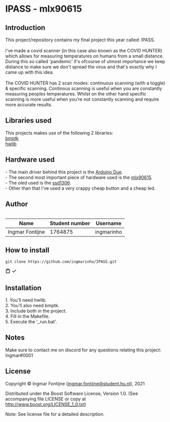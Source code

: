 <h1>IPASS - mlx90615</h1>
<h2>Introduction</h2>
This project/repository contains my final project this year called: IPASS.
<br>
<br>
I've made a covid scanner (in this case also known as the COVID HUNTER) which allows for measuring temperatures on humans from a small distance. During this so called 'pandemic' it's ofcourse of utmost importance we keep distance to make sure we don't spread the virus and that's exactly why I came up with this idea.
<br>
<br>
The COVID HUNTER has 2 scan modes: continuous scanning (with a toggle) & specific scanning. Continous scanning is useful when you are constantly measuring peoples temperatures. Whilst on the other hand specific scanning is more useful when you're not constantly scanning and require more accurate results.

<h2>Libraries used</h2>
This projects makes use of the following 2 libraries:
<br>
<a href="https://github.com/wovo/bmptk">bmptk</a>
<br>
<a href="https://github.com/wovo/hwlib">hwlib</a>

<h2>Hardware used</h2>
-   The main driver behind this project is the <a href="https://store.arduino.cc/arduino-due">Arduino Due</a>.
<br>
-   The second most important piece of hardware used is the <a href="https://hu-hbo-ict.gitlab.io/turing-lab/ti-lab-shop/sensor-temp-ir-1.html">mlx90615</a>.
<br>
-   The oled used is the <a href="https://hu-hbo-ict.gitlab.io/turing-lab/ti-lab-shop/oled-1.html">ssd1306</a>.
<br>
-   Other than that I've used a very crappy cheap button and a cheap led.

<h2>Author</h2>
<table style="width:100%">

| Name            | Student number | Username      |
| --------------- | -------------- | ------------- |
| Ingmar Fontijne | 1764875        | ingmarinho    |
</table>

<h2>How to install</h2>

<pre style="position: relative;" lang="git"><code>git clone https://github.com/ingmarinho/IPASS.git</code></pre>
<div class="zeroclipboard-container position-absolute right-0 top-0">
    <clipboard-copy aria-label="Copy" class="ClipboardButton btn js-clipboard-copy m-2 p-0 tooltipped-no-delay" data-copy-feedback="Copied!" data-tooltip-direction="w" value="git clone https://github.com/ingmarinho/IPASS.git
" tabindex="0" role="button">
      <svg aria-hidden="true" viewBox="0 0 16 16" version="1.1" data-view-component="true" height="16" width="16" class="octicon octicon-clippy js-clipboard-clippy-icon m-2">
    <path fill-rule="evenodd" d="M5.75 1a.75.75 0 00-.75.75v3c0 .414.336.75.75.75h4.5a.75.75 0 00.75-.75v-3a.75.75 0 00-.75-.75h-4.5zm.75 3V2.5h3V4h-3zm-2.874-.467a.75.75 0 00-.752-1.298A1.75 1.75 0 002 3.75v9.5c0 .966.784 1.75 1.75 1.75h8.5A1.75 1.75 0 0014 13.25v-9.5a1.75 1.75 0 00-.874-1.515.75.75 0 10-.752 1.298.25.25 0 01.126.217v9.5a.25.25 0 01-.25.25h-8.5a.25.25 0 01-.25-.25v-9.5a.25.25 0 01.126-.217z"></path>
</svg>
      <svg aria-hidden="true" viewBox="0 0 16 16" version="1.1" data-view-component="true" height="16" width="16" class="octicon octicon-check js-clipboard-check-icon color-text-success d-none m-2">
    <path fill-rule="evenodd" d="M13.78 4.22a.75.75 0 010 1.06l-7.25 7.25a.75.75 0 01-1.06 0L2.22 9.28a.75.75 0 011.06-1.06L6 10.94l6.72-6.72a.75.75 0 011.06 0z"></path>
</svg>
    </clipboard-copy>
  </div>
  </div>

<h2>Installation</h2>
1. You'll need hwlib.
<br>
2. You'll also need bmptk.
<br>
3. Include both in the project.
<br>
4. Fill in the Makefile.
<br>
5. Execute the '_run.bat'.

<h2>Notes</h2>
Make sure to contact me on discord for any questions relating this project: Ingmar#0001

<h2>License</h2>

Copyright © Ingmar Fontijne (ingmar.fontijne@student.hu.nl), 2021

Distributed under the Boost Software License, Version 1.0. (See accompanying file LICENSE or copy at http://www.boost.org/LICENSE_1_0.txt)

Note: See license file for a detailed description.
